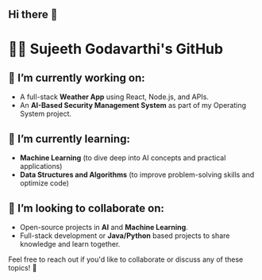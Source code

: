 ## Hi there 👋
# 👨‍💻 Sujeeth Godavarthi's GitHub

## 🔭 I’m currently working on:
- A full-stack **Weather App** using React, Node.js, and APIs.
- An **AI-Based Security Management System** as part of my Operating System project.

## 🌱 I’m currently learning:
- **Machine Learning** (to dive deep into AI concepts and practical applications)
- **Data Structures and Algorithms** (to improve problem-solving skills and optimize code)

## 👯 I’m looking to collaborate on:
- Open-source projects in **AI** and **Machine Learning**.
- Full-stack development or **Java/Python** based projects to share knowledge and learn together.

Feel free to reach out if you'd like to collaborate or discuss any of these topics! 🚀

<!--
**sujeethhh/Sujeethhh** is a ✨ _special_ ✨ repository because its `README.md` (this file) appears on your GitHub profile.

Here are some ideas to get you started:

- 🔭 I’m currently working on ...
- 🌱 I’m currently learning ...
- 👯 I’m looking to collaborate on ...
- 🤔 I’m looking for help with ...
- 💬 Ask me about ...
- 📫 How to reach me: ...
- 😄 Pronouns: ...
- ⚡ Fun fact: ...
-->
